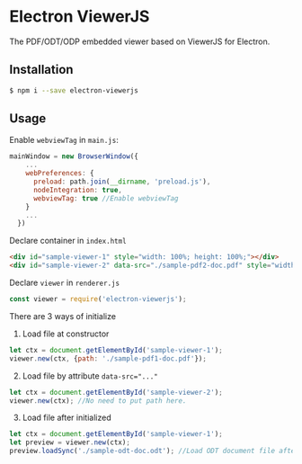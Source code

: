 # Electron ViewerJS
The PDF/ODT/ODP embedded viewer based on ViewerJS for Electron.

## Installation
```bash
$ npm i --save electron-viewerjs
```

## Usage
Enable `webviewTag` in `main.js`:
```js
mainWindow = new BrowserWindow({
    ...
    webPreferences: {
      preload: path.join(__dirname, 'preload.js'),
      nodeIntegration: true,
      webviewTag: true //Enable webviewTag
    }
    ...
  })
```

Declare container in `index.html`

```html
<div id="sample-viewer-1" style="width: 100%; height: 100%;"></div>
<div id="sample-viewer-2" data-src="./sample-pdf2-doc.pdf" style="width: 100%; height: 100%;"></div>
```

Declare `viewer` in `renderer.js`

```js
const viewer = require('electron-viewerjs');
```

There are 3 ways of initialize

1. Load file at constructor

```js
let ctx = document.getElementById('sample-viewer-1');
viewer.new(ctx, {path: './sample-pdf1-doc.pdf'});
```

2. Load file by attribute `data-src="..."`
```js
let ctx = document.getElementById('sample-viewer-2');
viewer.new(ctx); //No need to put path here.
```

3. Load file after initialized
```js
let ctx = document.getElementById('sample-viewer-1');
let preview = viewer.new(ctx);
preview.loadSync('./sample-odt-doc.odt'); //Load ODT document file after initialized.
```